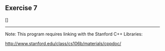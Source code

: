 Exercise 7
---------- 

[]

--- 

Note: This program requires linking with the Stanford C++ Libraries:

http://www.stanford.edu/class/cs106b/materials/cppdoc/